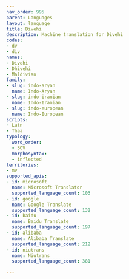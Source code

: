 ```yaml
---
nav_order: 995
parent: Languages
layout: language
title: Divehi
description: Machine translation for Divehi
codes:
- dv
- div
names:
- Divehi
- Dhivehi
- Maldivian
family:
- slug: indo-aryan
  name: Indo-Aryan
- slug: indo-iranian
  name: Indo-Iranian
- slug: indo-european
  name: Indo-European
scripts:
- Latn
- Thaa
typology:
  word_order:
  - SOV
  morphosyntax:
  - inflected
territories:
- mv
supported_apis:
- id: microsoft
  name: Microsoft Translator
  supported_language_count: 103
- id: google
  name: Google Translate
  supported_language_count: 132
- id: baidu
  name: Baidu Translate
  supported_language_count: 197
- id: alibaba
  name: Alibaba Translate
  supported_language_count: 212
- id: niutrans
  name: Niutrans
  supported_language_count: 381

---
```


